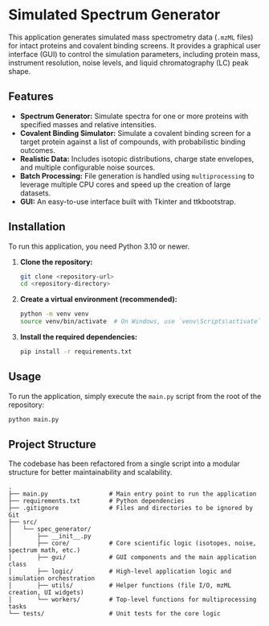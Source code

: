 # Simulated Spectrum Generator

This application generates simulated mass spectrometry data (`.mzML` files) for intact proteins and covalent binding screens. It provides a graphical user interface (GUI) to control the simulation parameters, including protein mass, instrument resolution, noise levels, and liquid chromatography (LC) peak shape.

## Features

- **Spectrum Generator:** Simulate spectra for one or more proteins with specified masses and relative intensities.
- **Covalent Binding Simulator:** Simulate a covalent binding screen for a target protein against a list of compounds, with probabilistic binding outcomes.
- **Realistic Data:** Includes isotopic distributions, charge state envelopes, and multiple configurable noise sources.
- **Batch Processing:** File generation is handled using `multiprocessing` to leverage multiple CPU cores and speed up the creation of large datasets.
- **GUI:** An easy-to-use interface built with Tkinter and ttkbootstrap.

## Installation

To run this application, you need Python 3.10 or newer.

1.  **Clone the repository:**
    ```bash
    git clone <repository-url>
    cd <repository-directory>
    ```

2.  **Create a virtual environment (recommended):**
    ```bash
    python -m venv venv
    source venv/bin/activate  # On Windows, use `venv\Scripts\activate`
    ```

3.  **Install the required dependencies:**
    ```bash
    pip install -r requirements.txt
    ```

## Usage

To run the application, simply execute the `main.py` script from the root of the repository:

```bash
python main.py
```

## Project Structure

The codebase has been refactored from a single script into a modular structure for better maintainability and scalability.

```
.
├── main.py                 # Main entry point to run the application
├── requirements.txt        # Python dependencies
├── .gitignore              # Files and directories to be ignored by Git
├── src/
│   └── spec_generator/
│       ├── __init__.py
│       ├── core/           # Core scientific logic (isotopes, noise, spectrum math, etc.)
│       ├── gui/            # GUI components and the main application class
│       ├── logic/          # High-level application logic and simulation orchestration
│       ├── utils/          # Helper functions (file I/O, mzML creation, UI widgets)
│       └── workers/        # Top-level functions for multiprocessing tasks
└── tests/                  # Unit tests for the core logic
```
